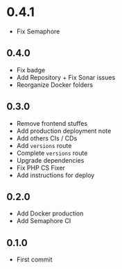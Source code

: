 # 0.4.1
+ Fix Semaphore

## 0.4.0
+ Fix badge
+ Add Repository + Fix Sonar issues
+ Reorganize Docker folders

## 0.3.0
+ Remove frontend stuffes
+ Add production deployment note
+ Add others CIs / CDs
+ Add `versions` route
+ Complete `versions` route
+ Upgrade dependencies
+ Fix PHP CS Fixer
+ Add instructions for deploy

## 0.2.0
+ Add Docker production
+ Add Semaphore CI

## 0.1.0
+ First commit

